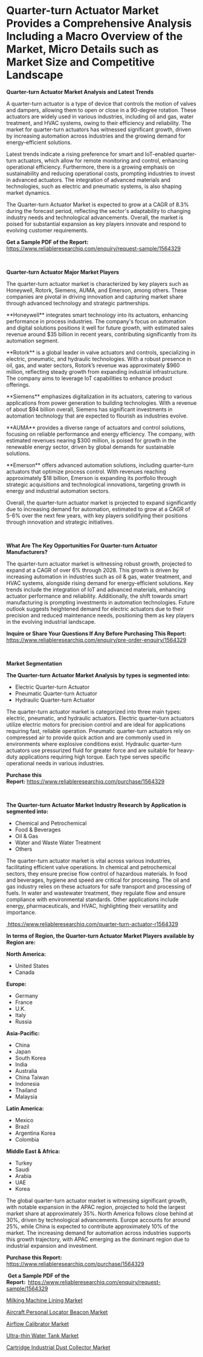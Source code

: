 <p><h1>Quarter-turn Actuator Market Provides a Comprehensive Analysis Including a Macro Overview of the Market, Micro Details such as Market Size and Competitive Landscape</h1></p><p><strong>Quarter-turn Actuator Market Analysis and Latest Trends</strong></p>
<p><p>A quarter-turn actuator is a type of device that controls the motion of valves and dampers, allowing them to open or close in a 90-degree rotation. These actuators are widely used in various industries, including oil and gas, water treatment, and HVAC systems, owing to their efficiency and reliability. The market for quarter-turn actuators has witnessed significant growth, driven by increasing automation across industries and the growing demand for energy-efficient solutions.</p><p>Latest trends indicate a rising preference for smart and IoT-enabled quarter-turn actuators, which allow for remote monitoring and control, enhancing operational efficiency. Furthermore, there is a growing emphasis on sustainability and reducing operational costs, prompting industries to invest in advanced actuators. The integration of advanced materials and technologies, such as electric and pneumatic systems, is also shaping market dynamics.</p><p>The Quarter-turn Actuator Market is expected to grow at a CAGR of 8.3% during the forecast period, reflecting the sector's adaptability to changing industry needs and technological advancements. Overall, the market is poised for substantial expansion as key players innovate and respond to evolving customer requirements.</p></p>
<p><strong>Get a Sample PDF of the Report:&nbsp;</strong> <a href="https://www.reliableresearchiq.com/enquiry/request-sample/1564329?utm_campaign=1876&utm_medium=2&utm_source=Github&utm_content=ia&utm_term=11042025&utm_id=quarter-turn-actuator">https://www.reliableresearchiq.com/enquiry/request-sample/1564329</a></p>
<p>&nbsp;</p>
<p><strong>Quarter-turn Actuator Major Market Players</strong></p>
<p><p>The quarter-turn actuator market is characterized by key players such as Honeywell, Rotork, Siemens, AUMA, and Emerson, among others. These companies are pivotal in driving innovation and capturing market share through advanced technology and strategic partnerships.</p><p>**Honeywell** integrates smart technology into its actuators, enhancing performance in process industries. The company's focus on automation and digital solutions positions it well for future growth, with estimated sales revenue around $35 billion in recent years, contributing significantly from its automation segment.</p><p>**Rotork** is a global leader in valve actuators and controls, specializing in electric, pneumatic, and hydraulic technologies. With a robust presence in oil, gas, and water sectors, Rotork’s revenue was approximately $960 million, reflecting steady growth from expanding industrial infrastructure. The company aims to leverage IoT capabilities to enhance product offerings.</p><p>**Siemens** emphasizes digitalization in its actuators, catering to various applications from power generation to building technologies. With a revenue of about $94 billion overall, Siemens has significant investments in automation technology that are expected to flourish as industries evolve.</p><p>**AUMA** provides a diverse range of actuators and control solutions, focusing on reliable performance and energy efficiency. The company, with estimated revenues nearing $300 million, is poised for growth in the renewable energy sector, driven by global demands for sustainable solutions.</p><p>**Emerson** offers advanced automation solutions, including quarter-turn actuators that optimize process control. With revenues reaching approximately $18 billion, Emerson is expanding its portfolio through strategic acquisitions and technological innovations, targeting growth in energy and industrial automation sectors.</p><p>Overall, the quarter-turn actuator market is projected to expand significantly due to increasing demand for automation, estimated to grow at a CAGR of 5-6% over the next few years, with key players solidifying their positions through innovation and strategic initiatives.</p></p>
<p>&nbsp;</p>
<p><strong>What Are The Key Opportunities For Quarter-turn Actuator Manufacturers?</strong></p>
<p><p>The quarter-turn actuator market is witnessing robust growth, projected to expand at a CAGR of over 6% through 2028. This growth is driven by increasing automation in industries such as oil & gas, water treatment, and HVAC systems, alongside rising demand for energy-efficient solutions. Key trends include the integration of IoT and advanced materials, enhancing actuator performance and reliability. Additionally, the shift towards smart manufacturing is prompting investments in automation technologies. Future outlook suggests heightened demand for electric actuators due to their precision and reduced maintenance needs, positioning them as key players in the evolving industrial landscape.</p></p>
<p><strong>Inquire or Share Your Questions If Any Before Purchasing This Report:</strong> <a href="https://www.reliableresearchiq.com/enquiry/pre-order-enquiry/1564329?utm_campaign=1876&utm_medium=2&utm_source=Github&utm_content=ia&utm_term=11042025&utm_id=quarter-turn-actuator">https://www.reliableresearchiq.com/enquiry/pre-order-enquiry/1564329</a></p>
<p>&nbsp;</p>
<p><strong>Market Segmentation</strong></p>
<p><strong>The Quarter-turn Actuator Market Analysis by types is segmented into:</strong></p>
<p><ul><li>Electric Quarter-turn Actuator</li><li>Pneumatic Quarter-turn Actuator</li><li>Hydraulic Quarter-turn Actuator</li></ul></p>
<p><p>The quarter-turn actuator market is categorized into three main types: electric, pneumatic, and hydraulic actuators. Electric quarter-turn actuators utilize electric motors for precision control and are ideal for applications requiring fast, reliable operation. Pneumatic quarter-turn actuators rely on compressed air to provide quick action and are commonly used in environments where explosive conditions exist. Hydraulic quarter-turn actuators use pressurized fluid for greater force and are suitable for heavy-duty applications requiring high torque. Each type serves specific operational needs in various industries.</p></p>
<p><strong>Purchase this Report:&nbsp;</strong><a href="https://www.reliableresearchiq.com/purchase/1564329?utm_campaign=1876&utm_medium=2&utm_source=Github&utm_content=ia&utm_term=11042025&utm_id=quarter-turn-actuator">https://www.reliableresearchiq.com/purchase/1564329</a></p>
<p>&nbsp;</p>
<p><strong>The Quarter-turn Actuator Market Industry Research by Application is segmented into:</strong></p>
<p><ul><li>Chemical and Petrochemical</li><li>Food & Beverages</li><li>Oil & Gas</li><li>Water and Waste Water Treatment</li><li>Others</li></ul></p>
<p><p>The quarter-turn actuator market is vital across various industries, facilitating efficient valve operations. In chemical and petrochemical sectors, they ensure precise flow control of hazardous materials. In food and beverages, hygiene and speed are critical for processing. The oil and gas industry relies on these actuators for safe transport and processing of fuels. In water and wastewater treatment, they regulate flow and ensure compliance with environmental standards. Other applications include energy, pharmaceuticals, and HVAC, highlighting their versatility and importance.</p></p>
<p><a href="https://www.reliableresearchiq.com/quarter-turn-actuator-r1564329?utm_campaign=1876&utm_medium=2&utm_source=Github&utm_content=ia&utm_term=11042025&utm_id=quarter-turn-actuator">&nbsp;https://www.reliableresearchiq.com/quarter-turn-actuator-r1564329</a></p>
<p><strong>In terms of Region, the Quarter-turn Actuator Market Players available by Region are:</strong></p>
<p>
    <p> <strong> North America: </strong>
        <ul>
            <li>United States</li>
            <li>Canada</li>
        </ul>
        </p> 
    <p> <strong> Europe: </strong>
        <ul>
            <li>Germany</li>
            <li>France</li>
            <li>U.K.</li>
            <li>Italy</li>
            <li>Russia</li>
        </ul>
        </p> 
    <p> <strong> Asia-Pacific: </strong>
        <ul>
            <li>China</li>
            <li>Japan</li>
            <li>South Korea</li>
            <li>India</li>
            <li>Australia</li>
            <li>China Taiwan</li>
            <li>Indonesia</li>
            <li>Thailand</li>
            <li>Malaysia</li>
        </ul>
        </p> 
    <p> <strong> Latin America: </strong>
        <ul>
            <li>Mexico</li>
            <li>Brazil</li>
            <li>Argentina Korea</li>
            <li>Colombia</li>
        </ul>
        </p> 
    <p> <strong> Middle East & Africa: </strong>
        <ul>
            <li>Turkey</li>
            <li>Saudi</li>
            <li>Arabia</li>
            <li>UAE</li>
            <li>Korea</li>
        </ul>
    </p>
    </p>
<p><p>The global quarter-turn actuator market is witnessing significant growth, with notable expansion in the APAC region, projected to hold the largest market share at approximately 35%. North America follows close behind at 30%, driven by technological advancements. Europe accounts for around 25%, while China is expected to contribute approximately 10% of the market. The increasing demand for automation across industries supports this growth trajectory, with APAC emerging as the dominant region due to industrial expansion and investment.</p></p>
<p><strong>Purchase this Report: </strong><a href="https://www.reliableresearchiq.com/purchase/1564329?utm_campaign=1876&utm_medium=2&utm_source=Github&utm_content=ia&utm_term=11042025&utm_id=quarter-turn-actuator">https://www.reliableresearchiq.com/purchase/1564329</a></p>
<p>&nbsp;<strong>Get a Sample PDF of the Report:&nbsp;&nbsp;</strong><a href="https://www.reliableresearchiq.com/enquiry/request-sample/1564329?utm_campaign=1876&utm_medium=2&utm_source=Github&utm_content=ia&utm_term=11042025&utm_id=quarter-turn-actuator">https://www.reliableresearchiq.com/enquiry/request-sample/1564329</a></p>
<p><strong></strong></p>
<p><p><a href="https://github.com/mahnoor2003/Market-Research-Report-List-7/blob/main/milking-machine-lining-market.md?utm_campaign=1876&utm_medium=2&utm_source=Github&utm_content=ia&utm_term=11042025&utm_id=quarter-turn-actuator">Milking Machine Lining Market</a></p><p><a href="https://github.com/JubayerMia832/Market-Research-Report-List-2/blob/main/aircraft-personal-locator-beacon-market.md?utm_campaign=1876&utm_medium=2&utm_source=Github&utm_content=ia&utm_term=11042025&utm_id=quarter-turn-actuator">Aircraft Personal Locator Beacon Market</a></p><p><a href="https://github.com/BryceTownsendr/Market-Research-Report-List-7/blob/main/airflow-calibrator-market.md?utm_campaign=1876&utm_medium=2&utm_source=Github&utm_content=ia&utm_term=11042025&utm_id=quarter-turn-actuator">Airflow Calibrator Market</a></p><p><a href="https://github.com/camacrokesw2/Market-Research-Report-List-1/blob/main/ultra-thin-water-tank-market.md?utm_campaign=1876&utm_medium=2&utm_source=Github&utm_content=ia&utm_term=11042025&utm_id=quarter-turn-actuator">Ultra-thin Water Tank Market</a></p><p><a href="https://github.com/ygfu6u/Market-Research-Report-List-2/blob/main/cartridge-industrial-dust-collector-market.md?utm_campaign=1876&utm_medium=2&utm_source=Github&utm_content=ia&utm_term=11042025&utm_id=quarter-turn-actuator">Cartridge Industrial Dust Collector Market</a></p></p>